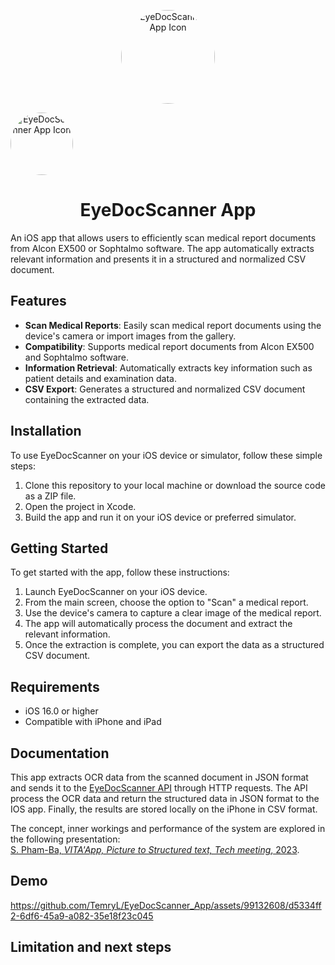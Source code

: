 <p align="center">
  <img src="https://github.com/TemryL/EyeDocScanner_App/assets/99132608/9086edf1-802c-4c1b-a352-fb4bd27d1d3a" alt="EyeDocScanner App Icon" width="150" height="150" style="border-radius: 50%;">
</p>

<div align="center" style="border-radius: 50%; overflow: hidden; width: 100px; height: 100px;">
  <img src="https://github.com/TemryL/EyeDocScanner_App/assets/99132608/9086edf1-802c-4c1b-a352-fb4bd27d1d3a" alt="EyeDocScanner App Icon" width="100" height="100">
</div>

<h1 align="center">EyeDocScanner App</h1>

An iOS app that allows users to efficiently scan medical report documents from Alcon EX500 or Sophtalmo software. The app automatically extracts relevant information and presents it in a structured and normalized CSV document.


## Features

- **Scan Medical Reports**: Easily scan medical report documents using the device's camera or import images from the gallery.
- **Compatibility**: Supports medical report documents from Alcon EX500 and Sophtalmo software.
- **Information Retrieval**: Automatically extracts key information such as patient details and examination data.
- **CSV Export**: Generates a structured and normalized CSV document containing the extracted data.

## Installation

To use EyeDocScanner on your iOS device or simulator, follow these simple steps:

1. Clone this repository to your local machine or download the source code as a ZIP file.
2. Open the project in Xcode.
3. Build the app and run it on your iOS device or preferred simulator.

## Getting Started

To get started with the app, follow these instructions:

1. Launch EyeDocScanner on your iOS device.
2. From the main screen, choose the option to "Scan" a medical report.
3. Use the device's camera to capture a clear image of the medical report.
4. The app will automatically process the document and extract the relevant information.
5. Once the extraction is complete, you can export the data as a structured CSV document.

## Requirements

- iOS 16.0 or higher
- Compatible with iPhone and iPad

## Documentation
This app extracts OCR data from the scanned document in JSON format and sends it to the [EyeDocScanner API](https://github.com/TemryL/EyeDocScanner_API) through HTTP requests. The API process the OCR data and return the structured data in JSON format to the IOS app. Finally, the results are stored locally on the iPhone in CSV format.

The concept, inner workings and performance of the system are explored in the following presentation:  
[S. Pham-Ba, *VITA'App, Picture to Structured text, Tech meeting*, 2023](https://github.com/TemryL/EyeDocScanner_API/files/12208931/2023.03.06.-.VITA.App.Tech.meeting.pdf).

## Demo

https://github.com/TemryL/EyeDocScanner_App/assets/99132608/d5334ff2-6df6-45a9-a082-35e18f23c045

## Limitation and next steps


